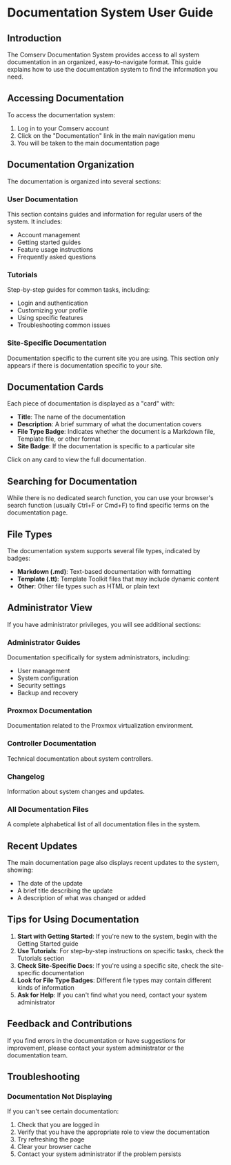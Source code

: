 # Documentation System User Guide

## Introduction

The Comserv Documentation System provides access to all system documentation in an organized, easy-to-navigate format. This guide explains how to use the documentation system to find the information you need.

## Accessing Documentation

To access the documentation system:

1. Log in to your Comserv account
2. Click on the "Documentation" link in the main navigation menu
3. You will be taken to the main documentation page

## Documentation Organization

The documentation is organized into several sections:

### User Documentation

This section contains guides and information for regular users of the system. It includes:

- Account management
- Getting started guides
- Feature usage instructions
- Frequently asked questions

### Tutorials

Step-by-step guides for common tasks, including:

- Login and authentication
- Customizing your profile
- Using specific features
- Troubleshooting common issues

### Site-Specific Documentation

Documentation specific to the current site you are using. This section only appears if there is documentation specific to your site.

## Documentation Cards

Each piece of documentation is displayed as a "card" with:

- **Title**: The name of the documentation
- **Description**: A brief summary of what the documentation covers
- **File Type Badge**: Indicates whether the document is a Markdown file, Template file, or other format
- **Site Badge**: If the documentation is specific to a particular site

Click on any card to view the full documentation.

## Searching for Documentation

While there is no dedicated search function, you can use your browser's search function (usually Ctrl+F or Cmd+F) to find specific terms on the documentation page.

## File Types

The documentation system supports several file types, indicated by badges:

- **Markdown (.md)**: Text-based documentation with formatting
- **Template (.tt)**: Template Toolkit files that may include dynamic content
- **Other**: Other file types such as HTML or plain text

## Administrator View

If you have administrator privileges, you will see additional sections:

### Administrator Guides

Documentation specifically for system administrators, including:

- User management
- System configuration
- Security settings
- Backup and recovery

### Proxmox Documentation

Documentation related to the Proxmox virtualization environment.

### Controller Documentation

Technical documentation about system controllers.

### Changelog

Information about system changes and updates.

### All Documentation Files

A complete alphabetical list of all documentation files in the system.

## Recent Updates

The main documentation page also displays recent updates to the system, showing:

- The date of the update
- A brief title describing the update
- A description of what was changed or added

## Tips for Using Documentation

1. **Start with Getting Started**: If you're new to the system, begin with the Getting Started guide
2. **Use Tutorials**: For step-by-step instructions on specific tasks, check the Tutorials section
3. **Check Site-Specific Docs**: If you're using a specific site, check the site-specific documentation
4. **Look for File Type Badges**: Different file types may contain different kinds of information
5. **Ask for Help**: If you can't find what you need, contact your system administrator

## Feedback and Contributions

If you find errors in the documentation or have suggestions for improvement, please contact your system administrator or the documentation team.

## Troubleshooting

### Documentation Not Displaying

If you can't see certain documentation:

1. Check that you are logged in
2. Verify that you have the appropriate role to view the documentation
3. Try refreshing the page
4. Clear your browser cache
5. Contact your system administrator if the problem persists